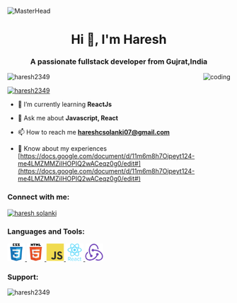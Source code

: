 ![MasterHead](https://www.uplers.com/wp-content/uploads/2020/05/Essential-Skills-to-look-for-when-you-Hire-Front-end-Developers-891x505.jpg)
<h1 align="center">Hi 👋, I'm Haresh</h1>
<h3 align="center">A passionate fullstack developer from Gujrat,India</h3>
<img align="right" width:"400" alt="coding" src="https://cdn.dribbble.com/users/1162077/screenshots/3848914/programmer.gif"/>

<p align="left"> <img src="https://komarev.com/ghpvc/?username=haresh2349&label=Profile%20views&color=0e75b6&style=flat" alt="haresh2349" /> </p>

<p align="left"> <a href="https://github.com/ryo-ma/github-profile-trophy"><img src="https://github-profile-trophy.vercel.app/?username=haresh2349" alt="haresh2349" /></a> </p>

- 🌱 I’m currently learning **ReactJs**

- 💬 Ask me about **Javascript, React**

- 📫 How to reach me **hareshcsolanki07@gmail.com**

- 📄 Know about my experiences [https://docs.google.com/document/d/11m6m8h7Oipeyt124-me4LMZMMZiIHOPIQ2wACeqz0g0/edit#](https://docs.google.com/document/d/11m6m8h7Oipeyt124-me4LMZMMZiIHOPIQ2wACeqz0g0/edit#)

<h3 align="left">Connect with me:</h3>
<p align="left">
<a href="https://linkedin.com/in/haresh solanki" target="blank"><img align="center" src="https://raw.githubusercontent.com/rahuldkjain/github-profile-readme-generator/master/src/images/icons/Social/linked-in-alt.svg" alt="haresh solanki" height="30" width="40" /></a>
</p>

<h3 align="left">Languages and Tools:</h3>
<p align="left"> <a href="https://www.w3schools.com/css/" target="_blank" rel="noreferrer"> <img src="https://raw.githubusercontent.com/devicons/devicon/master/icons/css3/css3-original-wordmark.svg" alt="css3" width="40" height="40"/> </a> <a href="https://www.w3.org/html/" target="_blank" rel="noreferrer"> <img src="https://raw.githubusercontent.com/devicons/devicon/master/icons/html5/html5-original-wordmark.svg" alt="html5" width="40" height="40"/> </a> <a href="https://developer.mozilla.org/en-US/docs/Web/JavaScript" target="_blank" rel="noreferrer"> <img src="https://raw.githubusercontent.com/devicons/devicon/master/icons/javascript/javascript-original.svg" alt="javascript" width="40" height="40"/> </a> <a href="https://reactjs.org/" target="_blank" rel="noreferrer"> <img src="https://raw.githubusercontent.com/devicons/devicon/master/icons/react/react-original-wordmark.svg" alt="react" width="40" height="40"/> </a> <a href="https://redux.js.org" target="_blank" rel="noreferrer"> <img src="https://raw.githubusercontent.com/devicons/devicon/master/icons/redux/redux-original.svg" alt="redux" width="40" height="40"/> </a> </p>

<h3 align="left">Support:</h3>
<p><a href="https://www.buymeacoffee.com/haresh2349"> <img align="left" src="https://cdn.buymeacoffee.com/buttons/v2/default-yellow.png" height="50" width="210" alt="haresh2349" /></a></p><br><br>
